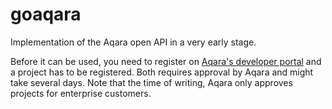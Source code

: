 # goaqara
Implementation of the Aqara open API in a very early stage.

Before it can be used, you need to register on [Aqara's developer portal](https://developer.aqara.com) and a project has to be registered.
Both requires approval by Aqara and might take several days. Note that the time of writing, Aqara only approves projects for enterprise customers.
